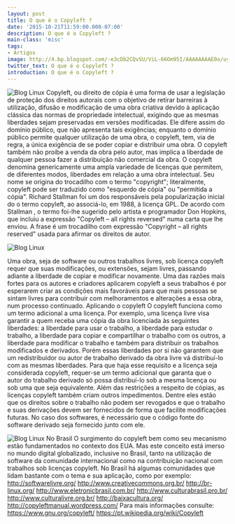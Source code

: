 ```yaml
---
layout: post
title: O que é o Copyleft ?
date: '2015-10-21T11:59:00.000-07:00'
description: O que é o Copyleft ?
main-class: 'misc'
tags:
- Artigos
image: http://4.bp.blogspot.com/-e3cDb2CQvSU/ViL-66Om95I/AAAAAAAAE0o/uy7-bxErArg/s72-c/51ed028963813.5602cda0909d0.jpg
twitter_text: O que é o Copyleft ?
introduction: O que é o Copyleft ?
---
```

![Blog Linux](http://4.bp.blogspot.com/-e3cDb2CQvSU/ViL-66Om95I/AAAAAAAAE0o/uy7-bxErArg/s1600/51ed028963813.5602cda0909d0.jpg "Blog Linux")
Copyleft, ou direito de cópia é uma forma de usar a legislação de proteção dos direitos autorais com o objetivo de retirar barreiras à utilização, difusão e modificação de uma obra criativa devido à aplicação clássica das normas de propriedade intelectual, exigindo que as mesmas liberdades sejam preservadas em versões modificadas. Ele difere assim do domínio público, que não apresenta tais exigências; enquanto o domínio público permite qualquer utilização de uma obra, o copyleft, tem, via de regra, a única exigência de se poder copiar e distribuir uma obra. O copyleft também não proíbe a venda da obra pelo autor, mas implica a liberdade de qualquer pessoa fazer a distribuição não comercial da obra.
O copyleft denomina genericamente uma ampla variedade de licenças que permitem, de diferentes modos, liberdades em relação a uma obra intelectual. Seu nome se origina do trocadilho com o termo "copyright"; literalmente, copyleft pode ser traduzido como "esquerdo de cópia" ou "permitida a cópia".
Richard Stallman foi um dos responsáveis pela popularização inicial do o termo copyleft, ao associá-lo, em 1988, à licença GPL. De acordo com Stallman , o termo foi-lhe sugerido pelo artista e programador Don Hopkins, que incluiu a expressão "Copyleft – all rights reversed" numa carta que lhe enviou. A frase é um trocadilho com expressão "Copyright – all rights reserved" usada para afirmar os direitos de autor.
   
![Blog Linux](http://4.bp.blogspot.com/-9FtjY2rE2dE/ViL_iGYPs5I/AAAAAAAAE0w/cqjXb9ibS80/s400/copyleft_bumper.sh-600x600.png "Blog Linux")
   
Uma obra, seja de software ou outros trabalhos livres, sob licença copyleft requer que suas modificações, ou extensões, sejam livres, passando adiante a liberdade de copiar e modificar novamente.
Uma das razões mais fortes para os autores e criadores aplicarem copyleft a seus trabalhos é por esperarem criar as condições mais favoráveis para que mais pessoas se sintam livres para contribuir com melhoramentos e alterações a essa obra, num processo continuado.
Aplicando o copyleft
O copyleft funciona como um termo adicional a uma licença. Por exemplo, uma licença livre visa garantir a quem receba uma cópia da obra licenciada às seguintes liberdades:
 a liberdade para usar o trabalho, a liberdade para estudar o trabalho, a liberdade para copiar e compartilhar o trabalho com os outros, a liberdade para modificar o trabalho e também para distribuir os trabalhos modificados e derivados.
Porém essas liberdades por si não garantem que um redistribuidor ou autor de trabalho derivado da obra livre vá distribuí-lo com as mesmas liberdades. Para que haja esse requisito e a licença seja considerada copyleft, requer-se um termo adicional que garanta que o autor do trabalho derivado só possa distribuí-lo sob a mesma licença ou sob uma que seja equivalente.
Além das restrições a respeito de cópias, as licenças copyleft também criam outros impedimentos. Dentre eles estão que os direitos sobre o trabalho não podem ser revogados e que o trabalho e suas derivações devem ser fornecidos de forma que facilite modificações futuras. No caso dos softwares, é necessário que o código fonte do software derivado seja fornecido junto com ele.
 
![Blog Linux](http://2.bp.blogspot.com/-XYDob-o5_5k/ViMACifm5oI/AAAAAAAAE08/_Cv9vq8AdN0/s400/Copyleft.svg.png "Blog Linux")
 No Brasil
O surgimento do copyleft bem como seu mecanismo estão fundamentados no contexto dos EUA. Mas este conceito está imerso no mundo digital globalizado, inclusive no Brasil, tanto na utilização de software da comunidade internacional como na contribuição nacional com trabalhos sob licenças copyleft.
No Brasil há algumas comunidades que lidam bastante com o tema e sua aplicação, como por exemplo:
 http://softwarelivre.org/ http://www.creativecommons.org.br/ http://br-linux.org/ http://www.eletronicbrasil.com.br/ http://www.culturabrasil.pro.br/ http://www.culturalivre.org.br/ http://baixacultura.org/ http://copyleftmanual.wordpress.com/
Para mais informações consulte:
https://www.gnu.org/copyleft/
https://pt.wikipedia.org/wiki/Copyleft
